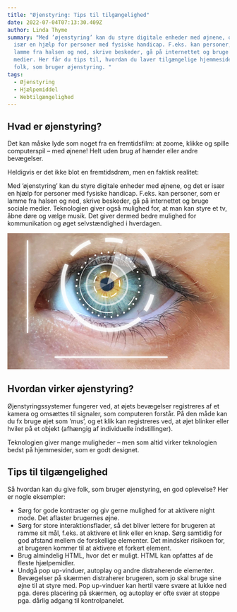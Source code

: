 ```yaml
---
title: "Øjenstyring: Tips til tilgængelighed"
date: 2022-07-04T07:13:30.409Z
author: Linda Thyme
summary: "Med ’øjenstyring’ kan du styre digitale enheder med øjnene, og det er
  især en hjælp for personer med fysiske handicap. F.eks. kan personer, som er
  lamme fra halsen og ned, skrive beskeder, gå på internettet og bruge sociale
  medier. Her får du tips til, hvordan du laver tilgængelige hjemmesider for
  folk, som bruger øjenstyring. "
tags:
  - Øjenstyring
  - Hjælpemiddel
  - Webtilgængelighed
---
```



## Hvad er øjenstyring? 

Det kan måske lyde som noget fra en fremtidsfilm: at zoome, klikke og spille computerspil – med øjnene! Helt uden brug af hænder eller andre bevægelser. 

Heldigvis er det ikke blot en fremtidsdrøm, men en faktisk realitet: 

Med ’øjenstyring’ kan du styre digitale enheder med øjnene, og det er især en hjælp for personer med fysiske handicap. F.eks. kan personer, som er lamme fra halsen og ned, skrive beskeder, gå på internettet og bruge sociale medier. Teknologien giver også mulighed for, at man kan styre et tv, åbne døre og vælge musik. Det giver dermed bedre mulighed for kommunikation og øget selvstændighed i hverdagen.



![Øje, som bliver digitalt analyseret af et kamera.](/img/oejenstyring.jpg)



## Hvordan virker øjenstyring? 

Øjenstyringssystemer fungerer ved, at øjets bevægelser registreres af et kamera og omsættes til signaler, som computeren forstår. På den måde kan du fx bruge øjet som ’mus’, og et klik kan registreres ved, at øjet blinker eller hviler på et objekt (afhængig af individuelle indstillinger).

Teknologien giver mange muligheder – men som altid virker teknologien bedst på hjemmesider, som er godt designet. 



## Tips til tilgængelighed

Så hvordan kan du give folk, som bruger øjenstyring, en god oplevelse? Her er nogle eksempler: 

* Sørg for gode kontraster og giv gerne mulighed for at aktivere night mode. Det aflaster brugernes øjne. 
* Sørg for store interaktionsflader, så det bliver lettere for brugeren at ramme sit mål, f.eks. at aktivere et link eller en knap. Sørg samtidig for god afstand mellem de forskellige elementer. Det mindsker risikoen for, at brugeren kommer til at aktivere et forkert element. 
* Brug almindelig HTML, hvor det er muligt. HTML kan opfattes af de fleste hjælpemidler.  
* Undgå pop up-vinduer, autoplay og andre distraherende elementer. Bevægelser på skærmen distraherer brugeren, som jo skal bruge sine øjne til at styre med. Pop up-vinduer kan hertil være svære at lukke ned pga. deres placering på skærmen, og autoplay er ofte svær at stoppe pga. dårlig adgang til kontrolpanelet.